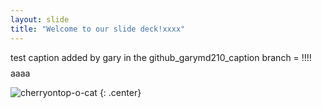 ```yaml
---
layout: slide
title: "Welcome to our slide deck!xxxx"
---
```


test caption added by gary in the github_garymd210_caption branch = !!!!$$$$aaaa

![cherryontop-o-cat](https://octodex.github.com/images/cherryontop-o-cat.png)
{: .center}
